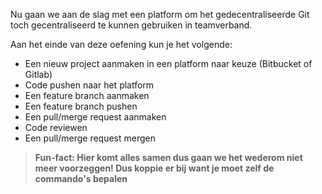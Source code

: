 Nu gaan we aan de slag met een platform om het gedecentraliseerde Git toch gecentraliseerd te kunnen gebruiken in teamverband. 

Aan het einde van deze oefening kun je het volgende:

* Een nieuw project aanmaken in een platform naar keuze (Bitbucket of Gitlab)
* Code pushen naar het platform
* Een feature branch aanmaken 
* Een feature branch pushen
* Een pull/merge request aanmaken
* Code reviewen
* Een pull/merge request mergen

> **Fun-fact: Hier komt alles samen dus gaan we het wederom niet meer voorzeggen! Dus koppie er bij want je moet zelf de commando's bepalen**